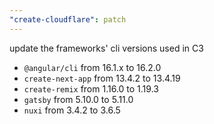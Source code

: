 ```yaml
---
"create-cloudflare": patch
---
```


update the frameworks' cli versions used in C3

- `@angular/cli` from 16.1.x to 16.2.0
- `create-next-app` from 13.4.2 to 13.4.19
- `create-remix` from 1.16.0 to 1.19.3
- `gatsby` from 5.10.0 to 5.11.0
- `nuxi` from 3.4.2 to 3.6.5
